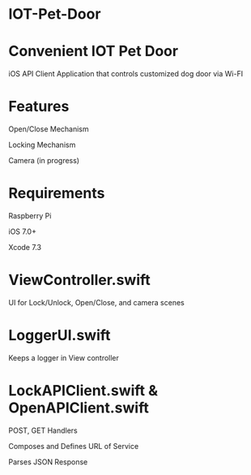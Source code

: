 # IOT-Pet-Door
# Convenient IOT Pet Door

iOS API Client Application that controls customized dog door via Wi-FI

# Features

Open/Close Mechanism

Locking Mechanism

Camera (in progress)


# Requirements

Raspberry Pi

iOS 7.0+

Xcode 7.3

# ViewController.swift

UI for Lock/Unlock, Open/Close, and camera scenes

# LoggerUI.swift

Keeps a logger in View controller

# LockAPIClient.swift & OpenAPIClient.swift

POST, GET Handlers

Composes and Defines URL of Service

Parses JSON Response




